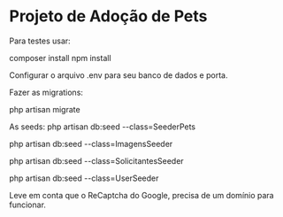 # Projeto de Adoção de Pets

Para testes usar:

composer install
npm install

Configurar o arquivo .env para seu banco de dados e porta.

Fazer as migrations: 

php artisan migrate

As seeds:
php artisan db:seed --class=SeederPets <br>

php artisan db:seed --class=ImagensSeeder <br>

php artisan db:seed --class=SolicitantesSeeder <br>

php artisan db:seed --class=UserSeeder <br>


Leve em conta que o ReCaptcha do Google, precisa de um domínio para funcionar.